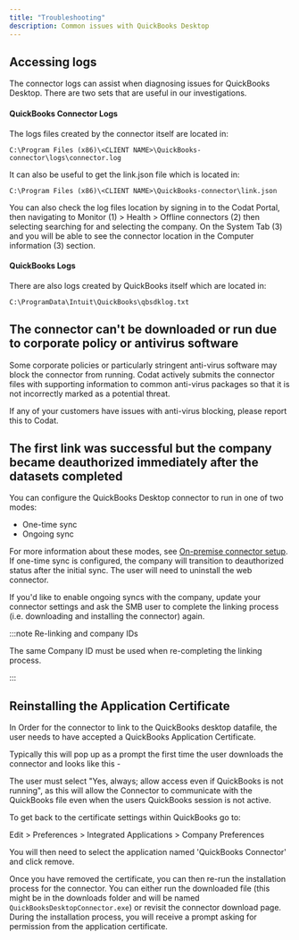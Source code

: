 ```yaml
---
title: "Troubleshooting"
description: Common issues with QuickBooks Desktop
---
```


## Accessing logs

The connector logs can assist when diagnosing issues for QuickBooks Desktop. There are two sets that are useful in our investigations.

#### QuickBooks Connector Logs

The logs files created by the connector itself are located in:

```C:\Program Files (x86)\<CLIENT NAME>\QuickBooks-connector\logs\connector.log```

It can also be useful to get the link.json file which is located in:

```C:\Program Files (x86)\<CLIENT NAME>\QuickBooks-connector\link.json```

You can also check the log files location by signing in to the Codat Portal, then navigating to Monitor (1) > Health > Offline connectors (2) then selecting searching for and selecting the company. On the System Tab (3) and you will be able to see the connector location in the Computer information (3) section.

#### QuickBooks Logs

There are also logs created by QuickBooks itself which are located in:

```C:\ProgramData\Intuit\QuickBooks\qbsdklog.txt```

## The connector can't be downloaded or run due to corporate policy or antivirus software

Some corporate policies or particularly stringent anti-virus software may block the connector from running. Codat actively submits the connector files with supporting information to common anti-virus packages so that it is not incorrectly marked as a potential threat.

If any of your customers have issues with anti-virus blocking, please report this to Codat.

## The first link was successful but the company became deauthorized immediately after the datasets completed

You can configure the QuickBooks Desktop connector to run in one of two modes:

- One-time sync
- Ongoing sync

For more information about these modes, see [On-premise connector setup](/integrations/accounting/offline-connectors). If one-time sync is configured, the company will transition to deauthorized status after the initial sync. The user will need to uninstall the web connector.

If you'd like to enable ongoing syncs with the company, update your connector settings and ask the SMB user to complete the linking process (i.e. downloading and installing the connector) again.

:::note Re-linking and company IDs

The same Company ID must be used when re-completing the linking process.

:::

## Reinstalling the Application Certificate

In Order for the connector to link to the QuickBooks desktop datafile, the user needs to have accepted a QuickBooks Application Certificate.

Typically this will pop up as a prompt the first time the user downloads the connector and looks like this -

The user must select "Yes, always; allow access even if QuickBooks is not running", as this will allow the Connector to communicate with the QuickBooks file even when the users QuickBooks session is not active.

To get back to the certificate settings within QuickBooks go to:

Edit > Preferences > Integrated Applications > Company Preferences

You will then need to select the application named 'QuickBooks Connector' and click remove.

Once you have removed the certificate, you can then re-run the installation process for the connector. You can either run the downloaded file (this might be in the downloads folder and will be named `QuickBooksDesktopConnector.exe`) or revisit the connector download page. During the installation process, you will  receive a prompt asking for permission from the application certificate.
